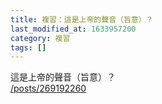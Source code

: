 ```yaml
---
title: 複習：這是上帝的聲音（旨意）？
last_modified_at: 1633957200
category: 複習
tags: []
---
```


<p>這是上帝的聲音（旨意）？<br>
<a href="/posts/269192260" target="_blank">/posts/269192260</a></p>

<p>&nbsp;</p>

